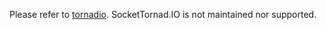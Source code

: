 Please refer to [tornadio](https://github.com/MrJoes/tornadio). SocketTornad.IO is not maintained nor supported.
